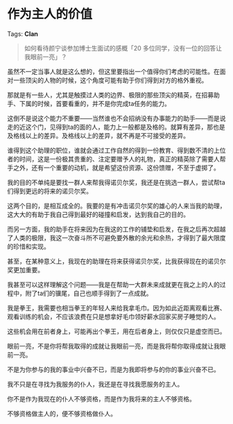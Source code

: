 # 作为主人的价值

Tags: **Clan**

> 如何看待颜宁谈参加博士生面试的感概「20 多位同学，没有一位的回答让我眼前一亮」？



虽然不一定当事人就是这么想的，但这里要指出一个值得你们考虑的可能性。在面对一些顶尖的人物的时候，这个角度可能有助于你们得到对方的格外重视。

那就是有一些人，尤其是触摸过人类的边界、极限的那些顶尖的精英，在招募助手、下属的时候，首要看重的，并不是你完成ta任务的能力。

这倒不是说这个能力不重要——当然谁也不会招纳没有办事能力的助手——而是说走的近这个门，见得到ta的面的人，能力上一般都是及格的。就算有差异，那也是及格线以上的差异。及格线以上的差异，就不再是不可接受的差异。

谁得到这个助理的职位，谁就会通过工作自然的得到一份教育、得到数不清的上位者的时间，这是一份极其贵重的、注定要赠予人的礼物，真正的精英除了需要人帮手之外，还有一个重要的动机，就是希望这份资源、这份馈赠，不至于虚掷了。

我的目的不单纯是要找一群人来帮我得诺贝尔奖，我还是在挑选一群人，尝试帮ta们得到更远的将来的诺贝尔奖。

这两个目的，是相互成全的。我要的是有冲击诺贝尔奖的雄心的人来当我的助理，这大大的有助于我自己得到最好的碰撞和启发，达到我自己的目的。

而另一方面，我的助手在将来因为在我这的工作的铺垫和启发，在我之后再次超越了人类的极限，我这一次奋斗所不可避免要外散的余光和余热，才得到了最大限度的珍惜和实现。

甚至，在某种意义上，我现在的助理在将来获得诺贝尔奖，比我获得现在的诺贝尔奖更加重要。

我甚至可以这样理解这个问题——我是在帮助一大群未来成就更在我之上的人的过程中，附了ta们的骥尾，自己也顺手得到了一点成就。

我是拳王，我需要也相当拳王的年轻人来给我拿毛巾。因为如此近距离观看比赛、观看训练的机会，不应该浪费在只是想拿好毛巾领好薪水回家买房子睡觉的人。

这些机会用在前者身上，可能再出个拳王，用在后者身上，则仅仅只是虚空而已。

眼前一亮，不是你将帮我取得的成就让我眼前一亮，而是我将帮你取得成就让我眼前一亮。

不是为你参与的我的事业中兴奋不已，而是为我即将参与的你的事业兴奋不已。

我不只是在寻找为我服务的仆人，我还是在寻找我愿服务的主人。

你不是作为我现在的仆人不够资格，而是作为我将来的主人不够资格。

不够资格做主人的，便不够资格做仆人。



